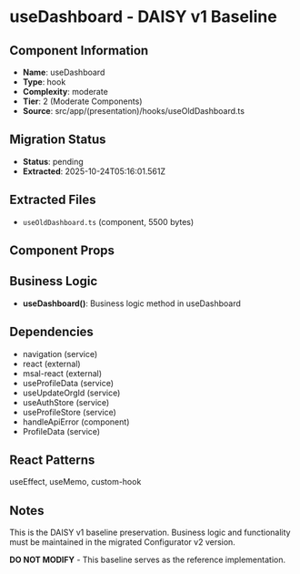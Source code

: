 # useDashboard - DAISY v1 Baseline

## Component Information

- **Name**: useDashboard
- **Type**: hook
- **Complexity**: moderate
- **Tier**: 2 (Moderate Components)
- **Source**: src/app/(presentation)/hooks/useOldDashboard.ts

## Migration Status

- **Status**: pending
- **Extracted**: 2025-10-24T05:16:01.561Z

## Extracted Files

- `useOldDashboard.ts` (component, 5500 bytes)

## Component Props



## Business Logic

- **useDashboard()**: Business logic method in useDashboard

## Dependencies

- navigation (service)
- react (external)
- msal-react (external)
- useProfileData (service)
- useUpdateOrgId (service)
- useAuthStore (service)
- useProfileStore (service)
- handleApiError (component)
- ProfileData (service)

## React Patterns

useEffect, useMemo, custom-hook

## Notes

This is the DAISY v1 baseline preservation. Business logic and functionality
must be maintained in the migrated Configurator v2 version.

**DO NOT MODIFY** - This baseline serves as the reference implementation.
